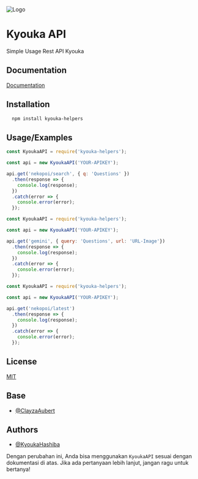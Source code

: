 ![Logo](https://telegra.ph/file/0201b9bbd766212d4979b.jpg)

# Kyouka API

Simple Usage Rest API Kyouka

## Documentation

[Documentation](https://api.maelyn.my.id)

## Installation

```bash
  npm install kyouka-helpers
```
    
## Usage/Examples

```javascript
const KyoukaAPI = require('kyouka-helpers');

const api = new KyoukaAPI('YOUR-APIKEY');

api.get('nekopoi/search', { q: 'Questions' })
  .then(response => {
    console.log(response);
  })
  .catch(error => {
    console.error(error);
  });
```

```javascript
const KyoukaAPI = require('kyouka-helpers');

const api = new KyoukaAPI('YOUR-APIKEY');

api.get('gemini', { query: 'Questions', url: 'URL-Image'})
  .then(response => {
    console.log(response);
  })
  .catch(error => {
    console.error(error);
  });
```

```javascript
const KyoukaAPI = require('kyouka-helpers');

const api = new KyoukaAPI('YOUR-APIKEY');

api.get('nekopoi/latest')
  .then(response => {
    console.log(response);
  })
  .catch(error => {
    console.error(error);
  });
```

## License

[MIT](https://choosealicense.com/licenses/mit/)

## Base

- [@ClayzaAubert](https://www.github.com/ClayzaAubert)

## Authors

- [@KyoukaHashiba](https://www.github.com/Yuri-Neko)

Dengan perubahan ini, Anda bisa menggunakan `KyoukaAPI` sesuai dengan dokumentasi di atas. Jika ada pertanyaan lebih lanjut, jangan ragu untuk bertanya!
